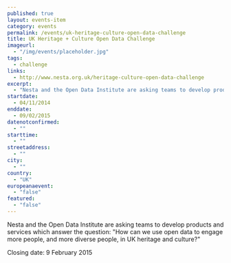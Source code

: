 ```yaml
---
published: true
layout: events-item
category: events
permalink: /events/uk-heritage-culture-open-data-challenge
title: UK Heritage + Culture Open Data Challenge
imageurl: 
  - "/img/events/placeholder.jpg"
tags: 
  - challenge
links:
  - http://www.nesta.org.uk/heritage-culture-open-data-challenge
excerpt:
  - "Nesta and the Open Data Institute are asking teams to develop products and services which answer the question: 'How can we use open data to engage more people, and more diverse people, in UK heritage and culture?'"
startdate:
  - 04/11/2014
enddate:
  - 09/02/2015
datenotconfirmed:
  - ""
starttime:
  - ""
streetaddress:
  - ""
city:
  - ""
country:
  - "UK"
europeanaevent:
  - "false"
featured:
  - "false"
---
```

Nesta and the Open Data Institute are asking teams to develop products and services which answer the question: "How can we use open data to engage more people, and more diverse people, in UK heritage and culture?"

Closing date: 9 February 2015
